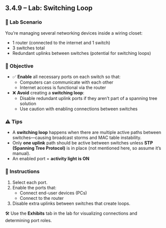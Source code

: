 ## 3.4.9 – Lab: Switching Loop

### 🧪 Lab Scenario

You’re managing several networking devices inside a wiring closet:

- 1 router (connected to the internet and 1 switch)
- 3 switches total
- Redundant uplinks between switches (potential for switching loops)

### 🎯 Objective

- ✅ **Enable** all necessary ports on each switch so that:
  - Computers can communicate with each other
  - Internet access is functional via the router
- ❌ **Avoid** creating a **switching loop**:
  - Disable redundant uplink ports if they aren’t part of a spanning tree solution
  - Use caution with enabling connections between switches

### ⚠️ Tips

- A **switching loop** happens when there are multiple active paths between switches—causing broadcast storms and MAC table instability.
- Only **one uplink** path should be active between switches unless **STP (Spanning Tree Protocol)** is in place (not mentioned here, so assume it’s manual).
- An enabled port = **activity light is ON**

### 📌 Instructions

1. Select each port.
2. Enable the ports that:
   - Connect end-user devices (PCs)
   - Connect to the router
3. Disable extra uplinks between switches that create loops.

🛠️ Use the **Exhibits** tab in the lab for visualizing connections and determining port roles.

